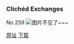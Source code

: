 ### Clich&eacute;d Exchanges
No.259
![图片不见了~~~](https://imgs.xkcd.com/comics/cliched_exchanges.png)

[原址](https://xkcd.com//259) [下载](https://imgs.xkcd.com/comics/cliched_exchanges.png)


